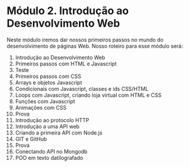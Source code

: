 # Módulo 2. Introdução ao Desenvolvimento Web

Neste módulo iremos dar nossos primeiros passos no mundo do desenvolvimento de páginas Web. Nosso roteiro para esse módulo será:

1. Introdução ao Desenvolvimento Web
2. Primeiros passos com HTML e Javascript
3. Teste
4. Primeiros passos com CSS
5. Arrays e objetos Javascript
6. Condicionais com Javascript, classes e ids CSS/HTML
7. Loops com Javascript, criando loja virtual com HTML e CSS
8. Funções com Javascript
9. Animações com CSS
10. Prova
11. Introdução ao protocolo HTTP
12. Introdução a uma API web
13. Criando a primeira API com Node.js
14. GIT e GitHub
15. Prova
16. Conectando API no Mongodb
17. POO em texto datilografado
